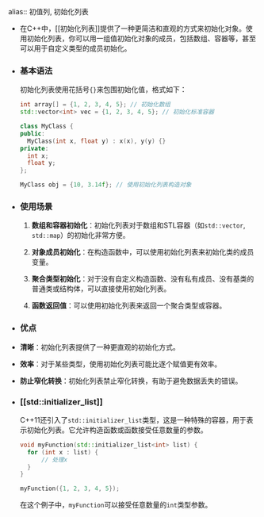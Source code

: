 alias:: 初值列, 初始化列表

- 在C++中，[[初始化列表]]提供了一种更简洁和直观的方式来初始化对象。使用初始化列表，你可以用一组值初始化对象的成员，包括数组、容器等，甚至可以用于自定义类型的成员初始化。
- ### 基本语法
  
  初始化列表使用花括号`{}`来包围初始化值，格式如下：
  
  ```cpp
  int array[] = {1, 2, 3, 4, 5}; // 初始化数组
  std::vector<int> vec = {1, 2, 3, 4, 5}; // 初始化标准容器
  
  class MyClass {
  public:
    MyClass(int x, float y) : x(x), y(y) {}
  private:
    int x;
    float y;
  };
  
  MyClass obj = {10, 3.14f}; // 使用初始化列表构造对象
  ```
- ### 使用场景
  
  1. **数组和容器初始化**：初始化列表对于数组和STL容器（如`std::vector`, `std::map`）的初始化非常方便。
  
  2. **对象成员初始化**：在构造函数中，可以使用初始化列表来初始化类的成员变量。
  
  3. **聚合类型初始化**：对于没有自定义构造函数、没有私有成员、没有基类的普通类或结构体，可以直接使用初始化列表。
  
  4. **函数返回值**：可以使用初始化列表来返回一个聚合类型或容器。
- ### 优点
- **清晰**：初始化列表提供了一种更直观的初始化方式。
- **效率**：对于某些类型，使用初始化列表可能比逐个赋值更有效率。
- **防止窄化转换**：初始化列表禁止窄化转换，有助于避免数据丢失的错误。
- ### [[std::initializer_list]]
  C++11还引入了`std::initializer_list`类型，这是一种特殊的容器，用于表示初始化列表。它允许构造函数或函数接受任意数量的参数。
  ```cpp
  void myFunction(std::initializer_list<int> list) {
    for (int x : list) {
        // 处理x
    }
  }
  
  myFunction({1, 2, 3, 4, 5});
  ```
  在这个例子中，`myFunction`可以接受任意数量的`int`类型参数。